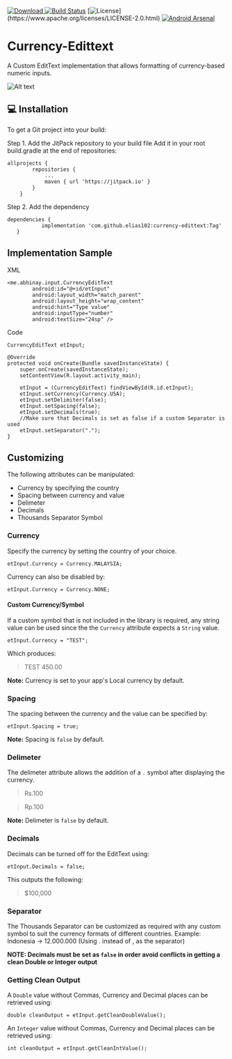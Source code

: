 [![Download](https://api.bintray.com/packages/abhinayme/currency-edittext/me.abhinay.input/images/download.svg) ](https://bintray.com/abhinayme/currency-edittext/me.abhinay.input/_latestVersion)
[![Build Status](https://travis-ci.org/AbhinayMe/currency-edittext.svg?branch=master)](https://travis-ci.org/AbhinayMe/currency-edittext)
[![License](https://img.shields.io/badge/license-Apache%202-4EB1BA.svg?)](https://www.apache.org/licenses/LICENSE-2.0.html)
[![Android Arsenal](https://img.shields.io/badge/Android%20Arsenal-Currency--Edittext-yellow.svg?style=flat)](https://android-arsenal.com/details/1/7448)



# Currency-Edittext
 A Custom EditText implementation that allows formatting of currency-based numeric inputs.

![Alt text](/samplegif.gif "Currency-Edittext Input Demo")


## 💻 Installation
To get a Git project into your build:

Step 1. Add the JitPack repository to your build file
Add it in your root build.gradle at the end of repositories:
```
allprojects {
		repositories {
			...
			maven { url 'https://jitpack.io' }
		}
	}
 ```
 Step 2. Add the dependency
 ```
 dependencies {
	        implementation 'com.github.elias102:currency-edittext:Tag'
	}
 ```

## Implementation Sample

XML

```
<me.abhinay.input.CurrencyEditText
        android:id="@+id/etInput"
        android:layout_width="match_parent"
        android:layout_height="wrap_content"
        android:hint="Type value"
        android:inputType="number"
        android:textSize="24sp" />
```

Code

```
CurrencyEditText etInput;

@Override
protected void onCreate(Bundle savedInstanceState) {
    super.onCreate(savedInstanceState);
    setContentView(R.layout.activity_main);

    etInput = (CurrencyEditText) findViewById(R.id.etInput);
    etInput.setCurrency(Currency.USA);
    etInput.setDelimiter(false);
    etInput.setSpacing(false);
    etInput.setDecimals(true);
    //Make sure that Decimals is set as false if a custom Separator is used
    etInput.setSeparator(".");
}
```

## Customizing

The following attributes can be manipulated:

- Currency by specifying the country
- Spacing between currency and value
- Delimeter
- Decimals
- Thousands Separator Symbol

### Currency

Specify the currency by setting the country of your choice.

```
etInput.Currency = Currency.MALAYSIA;
```

Currency can also be disabled by:

```
etInput.Currency = Currency.NONE;
```

#### Custom Currency/Symbol

If a custom symbol that is not included in the library is required, any string value can be used since the the `Currency` attribute expects a `String` value.

```
etInput.Currency = "TEST";
```

Which produces:
>TEST 450.00

**Note:** Currency is set to your app's Local currency by default.

### Spacing

The spacing between the currency and the value can be specified by:

```
etInput.Spacing = true;
```

**Note:** Spacing is `false` by default.

### Delimeter

The delimeter attribute allows the addition of a `.` symbol after displaying the currency.

> Rs.100

> Rp.100

**Note:** Delimeter is `false` by default.

### Decimals

Decimals can be turned off for the EditText using:

```
etInput.Decimals = false;
```

This outputs the following:

> $100,000

### Separator

The Thousands Separator can be customized as required with any custom symbol to suit the currency formats of different countries. Example: Indonesia -> 12.000.000 (Using . instead of , as the separator)

**NOTE: Decimals must be set as `false` in order avoid conflicts in getting a clean Double or Integer output**

### Getting Clean Output

A `Double` value without Commas, Currency and Decimal places can be retrieved using:

`double cleanOutput = etInput.getCleanDoubleValue();`

An `Integer` value without Commas, Currency and Decimal places can be retrieved using:

`int cleanOutput = etInput.getCleanIntValue();`
